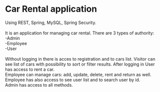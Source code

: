 # Car Rental application
Using REST, Spring, MySQL, Spring Security.
<br><br>It is an application for managing car rental. There are 3 types of authority:
<br>-Admin
<br>-Employee
<br>-User
<br><br>Without logging in there is acces to registration and to cars list. Visitor can see list of cars with possibility to sort or filter results.
After logging in User has access to rent a car.
<br>Employee can manage cars: add, update, delete, rent and return as well. Employee has also access to see user list and to search user by id.
<br>Admin has access to all methods. 
